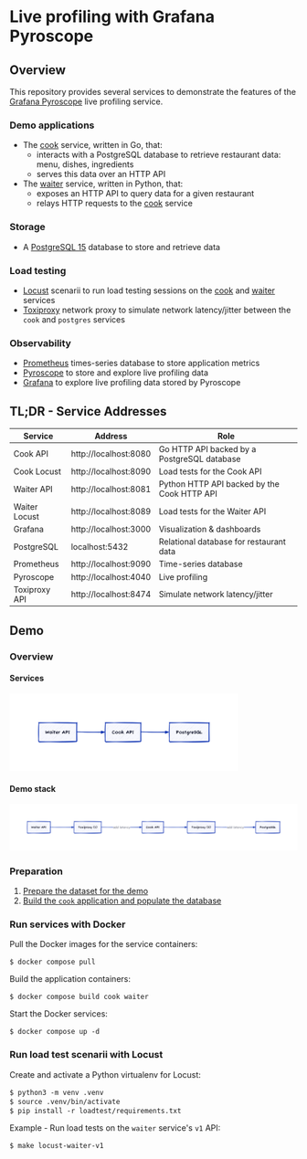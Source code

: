 # Live profiling with Grafana Pyroscope
## Overview

This repository provides several services to demonstrate the features
of the [Grafana Pyroscope](https://grafana.com/oss/pyroscope/) live profiling
service.

### Demo applications
- The [cook](./services/cook/README.md) service, written in Go, that:
    - interacts with a PostgreSQL database to retrieve restaurant data: menu, dishes, ingredients
    - serves this data over an HTTP API
- The [waiter](./services/waiter/README.md) service, written in Python, that:
    - exposes an HTTP API to query data for a given restaurant
    - relays HTTP requests to the [cook](./services/cook/README.md) service

### Storage
- A [PostgreSQL 15](https://www.postgresql.org/docs/15/index.html) database to store and retrieve data

### Load testing
- [Locust](https://locust.io/) scenarii to run load testing sessions on the [cook](./services/cook/README.md)
  and [waiter](./services/waiter/README.md) services
- [Toxiproxy](https://github.com/Shopify/toxiproxy) network proxy to simulate network latency/jitter
  between the `cook` and `postgres` services

### Observability
- [Prometheus](https://prometheus.io/) times-series database to store application metrics
- [Pyroscope](https://grafana.com/oss/pyroscope/) to store and explore live profiling data
- [Grafana](https://grafana.com/oss/) to explore live profiling data stored by Pyroscope


## TL;DR - Service Addresses

| Service       | Address               | Role                                        |
|---------------|-----------------------|---------------------------------------------|
| Cook API      | http://localhost:8080 | Go HTTP API backed by a PostgreSQL database |
| Cook Locust   | http://localhost:8090 | Load tests for the Cook API                 |
| Waiter API    | http://localhost:8081 | Python HTTP API backed by the Cook HTTP API |
| Waiter Locust | http://localhost:8089 | Load tests for the Waiter API               |
| Grafana       | http://localhost:3000 | Visualization & dashboards                  |
| PostgreSQL    | localhost:5432        | Relational database for restaurant data     |
| Prometheus    | http://localhost:9090 | Time-series database                        |
| Pyroscope     | http://localhost:4040 | Live profiling                              |
| Toxiproxy API | http://localhost:8474 | Simulate network latency/jitter             |


## Demo
### Overview
#### Services
<img src="./docs/demo_services.png" width="400px">

#### Demo stack
<img src="./docs/demo_services_proxy.png" width="700px">


### Preparation
1. [Prepare the dataset for the demo](./dataset/README.md)
2. [Build the `cook` application and populate the database](./services/cook/README.md)

### Run services with Docker
Pull the Docker images for the service containers:

```shell
$ docker compose pull
```

Build the application containers:

```shell
$ docker compose build cook waiter
```

Start the Docker services:

```shell
$ docker compose up -d
```

### Run load test scenarii with Locust
Create and activate a Python virtualenv for Locust:

```shell
$ python3 -m venv .venv
$ source .venv/bin/activate
$ pip install -r loadtest/requirements.txt
```

Example - Run load tests on the `waiter` service's `v1` API:

```shell
$ make locust-waiter-v1
```
